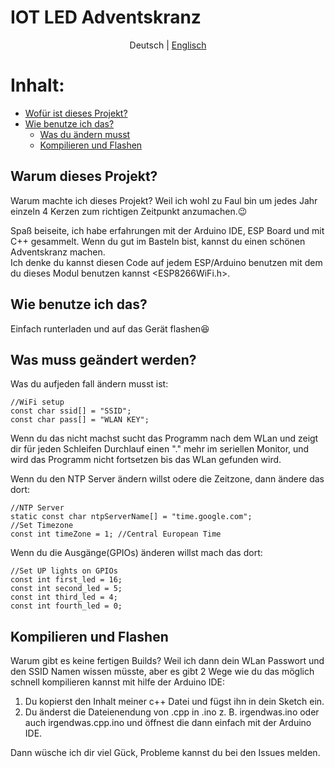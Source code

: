 # IOT LED Adventskranz

<p align="center">
  <span>Deutsch</span> |
  <a href="https://github.com/lucki1000/Advent_ESP/blob/main/readme.md">Englisch</a>
</p>

# Inhalt:
- [Wofür ist dieses Projekt?](#whatsthis)
- [Wie benutze ich das?](#howtouseit)
  - [Was du ändern musst](#changes)
  - [Kompilieren und Flashen](#compileandflash)

## Warum dieses Projekt?<a name="whatsthis"></a>

Warum machte ich dieses Projekt? Weil ich wohl zu Faul bin um jedes Jahr einzeln 4 Kerzen zum richtigen Zeitpunkt anzumachen.:wink:

Spaß beiseite, ich habe erfahrungen mit der Arduino IDE, ESP Board und mit C++ gesammelt. Wenn du gut im Basteln bist, kannst du einen schönen Adventskranz machen.  
Ich denke du kannst diesen Code auf jedem ESP/Arduino benutzen mit dem du dieses Modul benutzen kannst <ESP8266WiFi.h>.

## Wie benutze ich das?<a name="howtouseit"></a>

Einfach runterladen und auf das Gerät flashen:laughing:

## Was muss geändert werden?<a name="changes"></a>

Was du aufjeden fall ändern musst ist:
```
//WiFi setup
const char ssid[] = "SSID";
const char pass[] = "WLAN KEY";
```
Wenn du das nicht machst sucht das Programm nach dem WLan und zeigt dir für jeden Schleifen Durchlauf einen "." mehr im seriellen Monitor, und wird das Programm nicht fortsetzen bis das WLan gefunden wird.  

Wenn du den NTP Server ändern willst odere die Zeitzone, dann ändere das dort:
```
//NTP Server
static const char ntpServerName[] = "time.google.com";
//Set Timezone
const int timeZone = 1; //Central European Time
```

Wenn du die Ausgänge(GPIOs) änderen willst mach das dort:
```
//Set UP lights on GPIOs
const int first_led = 16;
const int second_led = 5;
const int third_led = 4;
const int fourth_led = 0;
```

## Kompilieren und Flashen<a name="compileandflash"></a>

Warum gibt es keine fertigen Builds? Weil ich dann dein WLan Passwort und den SSID Namen wissen müsste, aber es gibt 2 Wege wie du das möglich schnell kompilieren kannst mit hilfe der Arduino IDE:

1. Du kopierst den Inhalt meiner c++ Datei und fügst ihn in dein Sketch ein.
2. Du änderst die Dateienendung von .cpp in .ino z. B. irgendwas.ino oder auch irgendwas.cpp.ino und öffnest die dann einfach mit der Arduino IDE.

Dann wüsche ich dir viel Gück, Probleme kannst du bei den Issues melden.
